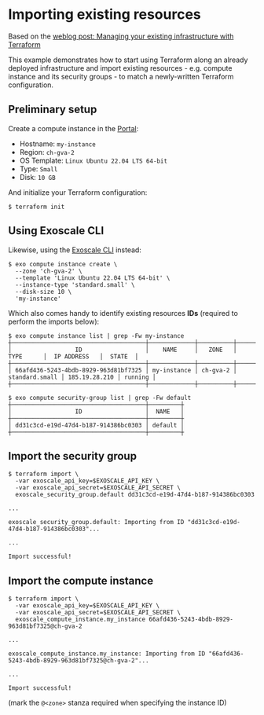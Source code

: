 # Importing existing resources

Based on the [weblog post: Managing your existing infrastructure with
Terraform](https://www.exoscale.com/syslog/managing-your-existing-infrastructure-with-terraform/)

This example demonstrates how to start using Terraform along an already deployed infrastructure and
import existing resources - e.g. compute instance and its security groups - to match a newly-written
Terraform configuration.

## Preliminary setup

Create a compute instance in the [Portal](https://portal.exoscale.com/):
  - Hostname: `my-instance`
  - Region: `ch-gva-2`
  - OS Template: `Linux Ubuntu 22.04 LTS 64-bit`
  - Type: `Small`
  - Disk: `10 GB`

And initialize your Terraform configuration:

``` console
$ terraform init
```

## Using Exoscale CLI

Likewise, using the [Exoscale CLI](https://github.com/exoscale/cli/) instead:

```console
$ exo compute instance create \
  --zone 'ch-gva-2' \
  --template 'Linux Ubuntu 22.04 LTS 64-bit' \
  --instance-type 'standard.small' \
  --disk-size 10 \
  'my-instance'
```

Which also comes handy to identify existing resources **IDs**
(required to perform the imports below):

``` console
$ exo compute instance list | grep -Fw my-instance
┼──────────────────────────────────────┼─────────────┼──────────┼────────────────┼───────────────┼─────────┼
│                  ID                  │    NAME     │   ZONE   │      TYPE      │  IP ADDRESS   │  STATE  │
┼──────────────────────────────────────┼─────────────┼──────────┼────────────────┼───────────────┼─────────┼
│ 66afd436-5243-4bdb-8929-963d81bf7325 │ my-instance │ ch-gva-2 │ standard.small │ 185.19.28.210 │ running │
┼──────────────────────────────────────┼─────────────┼──────────┼────────────────┼───────────────┼─────────┼

$ exo compute security-group list | grep -Fw default
┼──────────────────────────────────────┼─────────┼
│                  ID                  │  NAME   │
┼──────────────────────────────────────┼─────────┼
│ dd31c3cd-e19d-47d4-b187-914386bc0303 │ default │
┼──────────────────────────────────────┼─────────┼

```

## Import the security group

```console
$ terraform import \
  -var exoscale_api_key=$EXOSCALE_API_KEY \
  -var exoscale_api_secret=$EXOSCALE_API_SECRET \
  exoscale_security_group.default dd31c3cd-e19d-47d4-b187-914386bc0303

...

exoscale_security_group.default: Importing from ID "dd31c3cd-e19d-47d4-b187-914386bc0303"...

...

Import successful!
```

## Import the compute instance

```console
$ terraform import \
  -var exoscale_api_key=$EXOSCALE_API_KEY \
  -var exoscale_api_secret=$EXOSCALE_API_SECRET \
  exoscale_compute_instance.my_instance 66afd436-5243-4bdb-8929-963d81bf7325@ch-gva-2

...

exoscale_compute_instance.my_instance: Importing from ID "66afd436-5243-4bdb-8929-963d81bf7325@ch-gva-2"...

...

Import successful!
```

(mark the `@<zone>` stanza required when specifying the instance ID)
